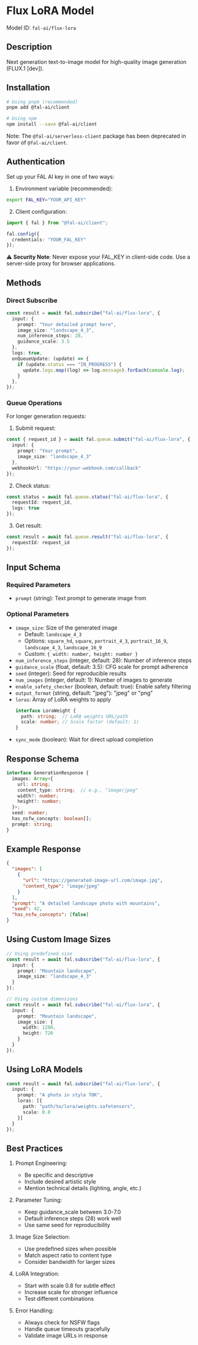 # Flux LoRA Model

Model ID: `fal-ai/flux-lora`

## Description
Next generation text-to-image model for high-quality image generation (FLUX.1 [dev]).

## Installation

```bash
# Using pnpm (recommended)
pnpm add @fal-ai/client

# Using npm
npm install --save @fal-ai/client
```

Note: The `@fal-ai/serverless-client` package has been deprecated in favor of `@fal-ai/client`.

## Authentication

Set up your FAL AI key in one of two ways:

1. Environment variable (recommended):
```bash
export FAL_KEY="YOUR_API_KEY"
```

2. Client configuration:
```typescript
import { fal } from "@fal-ai/client";

fal.config({
  credentials: "YOUR_FAL_KEY"
});
```

⚠️ **Security Note**: Never expose your FAL_KEY in client-side code. Use a server-side proxy for browser applications.

## Methods

### Direct Subscribe
```typescript
const result = await fal.subscribe("fal-ai/flux-lora", {
  input: {
    prompt: "Your detailed prompt here",
    image_size: "landscape_4_3",
    num_inference_steps: 28,
    guidance_scale: 3.5
  },
  logs: true,
  onQueueUpdate: (update) => {
    if (update.status === "IN_PROGRESS") {
      update.logs.map((log) => log.message).forEach(console.log);
    }
  },
});
```

### Queue Operations

For longer generation requests:

1. Submit request:
```typescript
const { request_id } = await fal.queue.submit("fal-ai/flux-lora", {
  input: {
    prompt: "Your prompt",
    image_size: "landscape_4_3"
  },
  webhookUrl: "https://your-webhook.com/callback"
});
```

2. Check status:
```typescript
const status = await fal.queue.status("fal-ai/flux-lora", {
  requestId: request_id,
  logs: true
});
```

3. Get result:
```typescript
const result = await fal.queue.result("fal-ai/flux-lora", {
  requestId: request_id
});
```

## Input Schema

### Required Parameters
- `prompt` (string): Text prompt to generate image from

### Optional Parameters
- `image_size`: Size of the generated image
  - Default: `landscape_4_3`
  - Options: `square_hd`, `square`, `portrait_4_3`, `portrait_16_9`, `landscape_4_3`, `landscape_16_9`
  - Custom: `{ width: number, height: number }`
- `num_inference_steps` (integer, default: 28): Number of inference steps
- `guidance_scale` (float, default: 3.5): CFG scale for prompt adherence
- `seed` (integer): Seed for reproducible results
- `num_images` (integer, default: 1): Number of images to generate
- `enable_safety_checker` (boolean, default: true): Enable safety filtering
- `output_format` (string, default: "jpeg"): "jpeg" or "png"
- `loras`: Array of LoRA weights to apply
  ```typescript
  interface LoraWeight {
    path: string;  // LoRA weights URL/path
    scale: number; // Scale factor (default: 1)
  }
  ```
- `sync_mode` (boolean): Wait for direct upload completion

## Response Schema

```typescript
interface GenerationResponse {
  images: Array<{
    url: string;
    content_type: string;  // e.g., "image/jpeg"
    width?: number;
    height?: number;
  }>;
  seed: number;
  has_nsfw_concepts: boolean[];
  prompt: string;
}
```

## Example Response

```json
{
  "images": [
    {
      "url": "https://generated-image-url.com/image.jpg",
      "content_type": "image/jpeg"
    }
  ],
  "prompt": "A detailed landscape photo with mountains",
  "seed": 42,
  "has_nsfw_concepts": [false]
}
```

## Using Custom Image Sizes

```typescript
// Using predefined size
const result = await fal.subscribe("fal-ai/flux-lora", {
  input: {
    prompt: "Mountain landscape",
    image_size: "landscape_4_3"
  }
});

// Using custom dimensions
const result = await fal.subscribe("fal-ai/flux-lora", {
  input: {
    prompt: "Mountain landscape",
    image_size: {
      width: 1280,
      height: 720
    }
  }
});
```

## Using LoRA Models

```typescript
const result = await fal.subscribe("fal-ai/flux-lora", {
  input: {
    prompt: "A photo in style TOK",
    loras: [{
      path: "path/to/lora/weights.safetensors",
      scale: 0.8
    }]
  }
});
```

## Best Practices

1. Prompt Engineering:
   - Be specific and descriptive
   - Include desired artistic style
   - Mention technical details (lighting, angle, etc.)

2. Parameter Tuning:
   - Keep guidance_scale between 3.0-7.0
   - Default inference steps (28) work well
   - Use same seed for reproducibility

3. Image Size Selection:
   - Use predefined sizes when possible
   - Match aspect ratio to content type
   - Consider bandwidth for larger sizes

4. LoRA Integration:
   - Start with scale 0.8 for subtle effect
   - Increase scale for stronger influence
   - Test different combinations

5. Error Handling:
   - Always check for NSFW flags
   - Handle queue timeouts gracefully
   - Validate image URLs in response